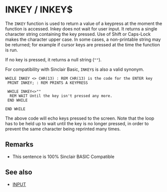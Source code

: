 # INKEY / INKEY$

The `INKEY` function is used to return a value of a keypress at the moment the function is accessed.
Inkey does not wait for user input. It returns a single character string containing the key pressed.
Use of Shift or Caps-Lock makes the character upper case. In some cases, a non-printable string may be returned;
for example if cursor keys are pressed at the time the function is run.

If no key is pressed, it returns a null string (`""`).

For compatibility with Sinclair Basic, `INKEY$` is also a valid synonym.


```
WHILE INKEY <> CHR(13) : REM CHR(13) is the code for the ENTER key
 PRINT INKEY; : REM PRINTS A KEYPRESS

 WHILE INKEY<>""
  REM WAIT Until the key isn't pressed any more.
 END WHILE

END WHILE
```


The above code will echo keys pressed to the screen. Note that the loop has to be held up to wait until the key is no longer pressed, in order to prevent the same character being reprinted many times.

## Remarks
* This sentence is 100% Sinclair BASIC Compatible

## See also

* [INPUT](input.md)
